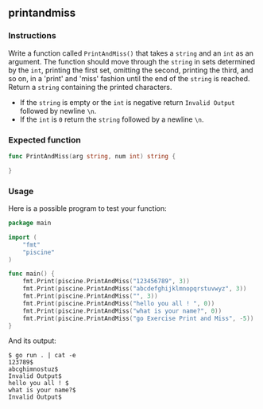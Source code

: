 ## printandmiss

### Instructions

Write a function called `PrintAndMiss()` that takes a `string` and an `int` as an argument. The function should move through the `string` in sets determined by the `int`, printing the first set, omitting the second, printing the third, and so on, in a 'print' and 'miss' fashion until the end of the `string` is reached. Return a `string` containing the printed characters.

- If the `string` is empty or the `int` is negative return `Invalid Output` followed by newline `\n`.
- If the `int` is `0` return the `string` followed by a newline `\n`.

### Expected function

```go
func PrintAndMiss(arg string, num int) string {

}
```
### Usage

Here is a possible program to test your function:

```go
package main

import (
	"fmt"
	"piscine"
)

func main() {
	fmt.Print(piscine.PrintAndMiss("123456789", 3))
	fmt.Print(piscine.PrintAndMiss("abcdefghijklmnopqrstuvwyz", 3))
	fmt.Print(piscine.PrintAndMiss("", 3))
	fmt.Print(piscine.PrintAndMiss("hello you all ! ", 0))
	fmt.Print(piscine.PrintAndMiss("what is your name?", 0))
	fmt.Print(piscine.PrintAndMiss("go Exercise Print and Miss", -5))
}
```

And its output:

```console
$ go run . | cat -e
123789$
abcghimnostuz$
Invalid Output$
hello you all ! $
what is your name?$
Invalid Output$
```
